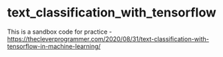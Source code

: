 # text_classification_with_tensorflow

This is a sandbox code for practice - https://thecleverprogrammer.com/2020/08/31/text-classification-with-tensorflow-in-machine-learning/
